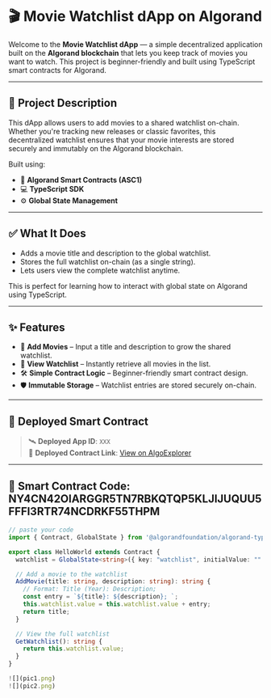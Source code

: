 # 🎬 Movie Watchlist dApp on Algorand

Welcome to the **Movie Watchlist dApp** — a simple decentralized application built on the **Algorand blockchain** that lets you keep track of movies you want to watch. This project is beginner-friendly and built using TypeScript smart contracts for Algorand.

---

## 📖 Project Description

This dApp allows users to add movies to a shared watchlist on-chain. Whether you're tracking new releases or classic favorites, this decentralized watchlist ensures that your movie interests are stored securely and immutably on the Algorand blockchain.

Built using:

- 🧠 **Algorand Smart Contracts (ASC1)**
- 💻 **TypeScript SDK**
- ⚙️ **Global State Management**

---

## ✅ What It Does

- Adds a movie title and description to the global watchlist.
- Stores the full watchlist on-chain (as a single string).
- Lets users view the complete watchlist anytime.

This is perfect for learning how to interact with global state on Algorand using TypeScript.

---

## ✨ Features

- 📌 **Add Movies** – Input a title and description to grow the shared watchlist.
- 📃 **View Watchlist** – Instantly retrieve all movies in the list.
- 🛠️ **Simple Contract Logic** – Beginner-friendly smart contract design.
- 🛡️ **Immutable Storage** – Watchlist entries are stored securely on-chain.

---

## 🔗 Deployed Smart Contract

> 🛰️ **Deployed App ID**: `XXX`  
> 🔗 **Deployed Contract Link**: [View on AlgoExplorer](https://testnet.algoexplorer.io/application/XXX)

---

## 🧠 Smart Contract Code: NY4CN42OIARGGR5TN7RBKQTQP5KLJIJUQUU5FFFI3RTR74NCDRKF55THPM

```ts
// paste your code
import { Contract, GlobalState } from '@algorandfoundation/algorand-typescript'

export class HelloWorld extends Contract {
  watchlist = GlobalState<string>({ key: "watchlist", initialValue: "" });

  // Add a movie to the watchlist
  AddMovie(title: string, description: string): string {
    // Format: Title (Year): Description;
    const entry = `${title}: ${description}; `;
    this.watchlist.value = this.watchlist.value + entry;
    return title;
  }

  // View the full watchlist
  GetWatchlist(): string {
    return this.watchlist.value;
  }
}

![](pic1.png)
![](pic2.png)

